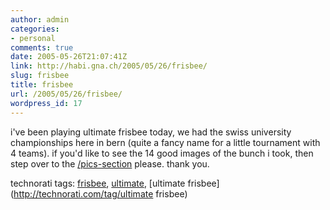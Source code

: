 ```yaml
---
author: admin
categories:
- personal
comments: true
date: 2005-05-26T21:07:41Z
link: http://habi.gna.ch/2005/05/26/frisbee/
slug: frisbee
title: frisbee
url: /2005/05/26/frisbee/
wordpress_id: 17
---
```


i've been playing ultimate frisbee today, we had the swiss university championships here in bern (quite a fancy name for a little tournament with 4 teams). if you'd like to see the 14 good images of the bunch i took, then step over to the [/pics-section](http://habi.gna.ch/pics/Frisbeeturnier05/) please. thank you.


technorati tags: [frisbee](http://technorati.com/tag/frisbee), [ultimate](http://technorati.com/tag/ultimate), [ultimate frisbee](http://technorati.com/tag/ultimate frisbee)
